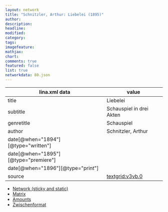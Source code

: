 ```yaml
---
layout: network
title: "Schnitzler, Arthur: Liebelei (1895)"
author:
description:
headline:
modified:
category:
tags:
imagefeature: 
mathjax: 
chart: 
comments: true
featured: false
list: true
networkdata: 80.json
---
```

lina.xml data  | value
------------- | -------------
title|Liebelei
subtitle|Schauspiel in drei Akten
genretitle|Schauspiel
author|Schnitzler, Arthur
date[@when="1894"][@type="written"]|
date[@when="1895"][@type="premiere"]|
date[@when="1896"][@type="print"]|
source|[textgrid:v3vb.0](https://textgridlab.org/1.0/tgcrud-public/rest/textgrid:v3vb.0/data)



* [Network (sticky and static)](/network80)
* [Matrix](/matrix80)
* [Amounts](/amount80)
* [Zwischenformat](/lina80 )
